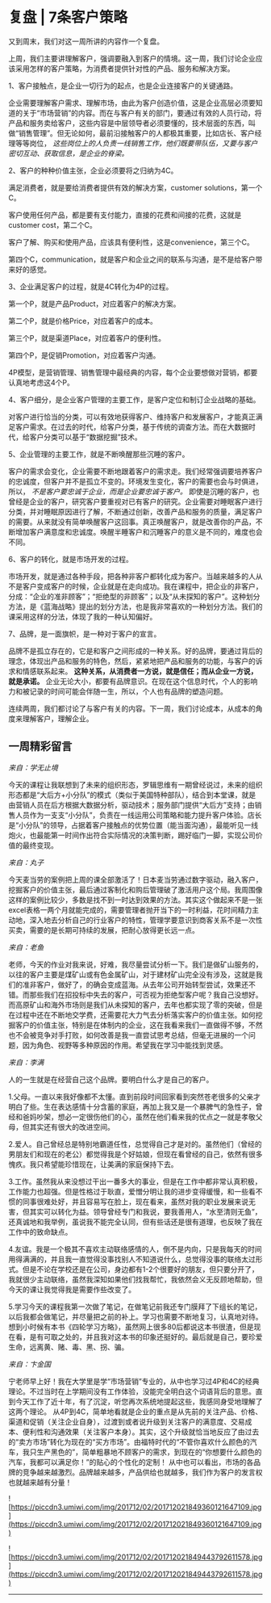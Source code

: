 # 复盘 | 7条客户策略

又到周末，我们对这一周所讲的内容作一个复盘。

上周，我们主要讲理解客户，强调要融入到客户的情境。这一周，我们讨论企业应该采用怎样的客户策略，为消费者提供针对性的产品、服务和解决方案。

1、客户接触点，是企业一切行为的起点，也是企业连接客户的关键通路。

企业需要理解客户需求、理解市场，由此为客户创造价值，这是企业高层必须要知道的关于“市场营销”的内容。而在与客户有关的部门，要通过有效的人员行动，将产品和服务卖给客户，这些内容是中层领导者必须要懂的，技术层面的东西，叫做“销售管理”。但无论如何，最前沿接触客户的人都极其重要，比如店长、客户经理等等岗位， *这些岗位上的人负责一线销售工作，他们既要带队伍，又要与客户密切互动、获取信息，是企业的脊梁。*

2、客户的种种价值主张，企业必须要将之归纳为4C。

满足消费者，就是要给消费者提供有效的解决方案，customer solutions，第一个C。

客户使用任何产品，都是要有支付能力，直接的花费和间接的花费，这就是customer cost，第二个C。

客户了解、购买和使用产品，应该具有便利性，这是convenience，第三个C。

第四个C，communication，就是客户和企业之间的联系与沟通，是不是给客户带来好的感觉。

3、企业满足客户的过程，就是4C转化为4P的过程。

第一个P，就是产品Product，对应着客户的解决方案。

第二个P，就是价格Price，对应着客户的成本。

第三个P，就是渠道Place，对应着客户的便利性。

第四个P，是促销Promotion，对应着客户沟通。

4P模型，是营销管理、销售管理中最经典的内容，每个企业要想做对营销，都要认真地考虑这4个P。

4、客户细分，是企业客户管理的主要工作，是客户定位和制订企业战略的基础。

对客户进行恰当的分类，可以有效地获得客户、维持客户和发展客户，才能真正满足客户需求。在过去的时代，给客户分类，基于传统的调查方法。而在大数据时代，给客户分类可以基于“数据挖掘”技术。

5、企业管理的主要工作，就是不断唤醒那些沉睡的客户。

客户的需求会变化，企业需要不断地跟着客户的需求走。我们经常强调要培养客户的忠诚度，但客户并不是孤立不变的。环境发生变化，客户的需要也会与时俱进，所以， *不是客户要忠诚于企业，而是企业要忠诚于客户。* 即使是沉睡的客户，也曾经是企业的客户，研究客户要重视对已有客户的研究。企业需要对睡眠客户进行分类，并对睡眠原因进行了解，不断通过创新，改善产品和服务的质量，满足客户的需要。从来就没有简单唤醒客户这回事。真正唤醒客户，就是改善你的产品，不断增加客户满意度和忠诚度。唤醒半睡客户和沉睡客户的意义是不同的，难度也会不同。

6、客户的转化，就是市场开发的过程。

市场开发，就是通过各种手段，把各种非客户都转化成为客户。当越来越多的人从不是客户变成客户的时候，企业就是在走向成功。我在课程中，把企业的非客户，分成：“企业的准非顾客”；“拒绝型的非顾客”；以及“从未探知的客户”。这种划分方法，是《蓝海战略》提出的划分方法，也是我非常喜欢的一种划分方法。我们的课采用这样的分法，体现了我的一种认知偏好。

7、品牌，是一面旗帜，是一种对于客户的宣言。

品牌不是孤立存在的，它是和客户之间形成的一种关系。好的品牌，要通过背后的理念，体现出产品和服务的特色，然后，紧紧地把产品和服务的功能，与客户的诉求和情感联系起来。 **这种关系，从消费者一方说，就是信任；而从企业一方说，就是承诺。** 企业无论大小，都要有品牌意识。在现在这个信息时代，个人的影响力和被记录的时间可能会伴随一生，所以，个人也有品牌的塑造问题。

连续两周，我们都讨论了与客户有关的内容。下一周，我们讨论成本，从成本的角度来理解客户，理解企业。

## 一周精彩留言

 *来自：学无止境*

今天的课程让我联想到了未来的组织形态，罗辑思维有一期曾经说过，未来的组织形态都是“大后方+小分队”的模式（类似于美国特种部队），结合到本堂课，就是由营销人员在后方根据大数据分析，驱动技术；服务部门提供“大后方”支持；由销售人员作为一支支“小分队”，负责在一线运用公司策略和能力提升客户体验。店长是“小分队”的领导，占据着客户接触点的优势位置（能当面沟通），最能听见一线炮火，也最能第一时间作出符合实际情况的决策判断，踢好临门一脚，实现公司价值的最终变现。

 *来自：丸子*

今天麦当劳的案例把上周的课全部激活了！日本麦当劳通过数字驱动，融入客户，挖掘客户的价值主张，最后通过客制化和购后管理破了激活用户这个局。我周围像这样的案例比较少，多数是找不到一时达到效果的方法。其实这个做起来不是一张excel表格一两个月就能完成的，需要管理者抛开当下的一时利益，花时间精力主动地，深入地去分析自己的行业客户的特性，管理学要意识到商客关系不是一次性买卖，需要的是长期可持续的发展，把耐心放得更长远一点。

 *来自：老鱼*

老师，今天的作业对我来说，好难，我尽量尝试分析一下。我们是做矿山服务的，以往的客户主要是煤矿山或有色金属矿山，对于建材矿山完全没有涉及，这就是我们的准非客户，做好了，的确会变成蓝海。从去年公司开始转型尝试，效果还不错。而那些我们在招投标中失去的客户，可否视为拒绝型客户呢？我自己没想好。而高原矿山和海外市场则是我们从未探知的客户，去年也都实现了零的突破，但是在过程中还在不断地交学费，还需要花大力气去分析落实客户的价值主张。如何挖掘客户的价值主张，特别是在体制内的企业，这在我看来我们一直做得不够，不然也不会被竞争对手打败，如何改善是我一直尝试思考总结，但毫无进展的一个问题，因为角色、视野等多种原因的作用。希望我在学习中能找到灵感。

 *来自：李满*

人的一生就是在经营自己这个品牌。要明白什么才是自己的客户。

1.父母。一直以来我好像都不太懂。直到前段时间回家看到突然苍老很多的父亲才明白了些。生在表达感情十分含蓄的家庭，再加上我又是一个暴脾气的急性子，曾经和爸妈吵架，想必一定很伤他们的心，虽然在他们看来我的优点之一就是孝敬父母，但其实还有很大的改进空间。

2.爱人。自己曾经总是特别地霸道任性，总觉得自己才是对的。虽然他们（曾经的男朋友们和现在的老公）都觉得我是个好姑娘，但现在看曾经的自己，依然有很多愧疚。我只希望能珍惜现在，让美满的家庭保持下去。

3.工作。虽然我从来没想过干出一番多大的事业，但是在工作中都非常认真积极，工作能力也超强。但是性格过于耿直，爱憎分明让我的进步变得缓慢，和一些看不惯的同事很难处好，并且容易写在脸上，现在看来，虽然对我的职业发展来说无害，但其实可以转化为益。领导曾经专门和我说，要我善用人，“水至清则无鱼”，还真诚地和我举例，虽说我不能完全认同，但有些话还是很有道理，也反映了我在工作中的致命缺点。

4.友谊。我是一个极其不喜欢主动联络感情的人，倒不是内向，只是我每天的时间用得满满的，并且我一直觉得没事找别人不知道说什么，总觉得没事的联络太过形式。但是不论在学校还是在公司，身边都有1-2个很要好的朋友，但只要分开了，我就很少主动联络，虽然我深知如果他们找我帮忙，我依然会义无反顾地帮助，但今天的课让我觉得我是需要作些改变了。

5.学习今天的课程我第一次做了笔记，在做笔记前我还专门膜拜了下组长的笔记，以后我都会做笔记，并尽量把之前的补上。学习也需要不断地复习，认真地对待。想到小时候有本书《四轮学习方略》，虽然网上很多80后都说这本书很渣，但是现在看，是有可取之处的，并且我对这本书的印象还挺好的。最后就是自己，要珍爱生命，远离黄、赌、毒、黑、拐、骗。

 *来自：卞金国*

宁老师早上好！我在大学里是学“市场营销”专业的，从中也学习过4P和4C的经典理论。不过当时在上学期间没有工作体验，没能完全明白这个词语背后的意思。直到今天工作了近十年，有了沉淀，听您再次系统地提起这些，我感同身受地理解了这两个理论。 从4P到4C，简单地看就是企业的重点是从先前的关注产品、价格、渠道和促销（关注企业自身），过渡到或者说升级到关注客户的满意度、交易成本、便利性和沟通效果（关注客户本身）。其实，这个升级就恰当地反应了由过去的“卖方市场”转化为现在的“买方市场”。由福特时代的“不管你喜欢什么颜色的汽车，我只生产黑色的”，简单粗暴地不顾客户的需求，到现在的“你想要什么颜色的汽车，我都可以满足你！”的贴心的个性化的定制！ 从中也可以看出，市场的各品牌的竞争越来越激烈。品牌越来越多，产品供给也就越多，我们作为客户的发言权也就越来越有分量！

![https://piccdn3.umiwi.com/img/201712/02/201712021849360121647109.jpg](https://piccdn3.umiwi.com/img/201712/02/201712021849360121647109.jpg)

![https://piccdn3.umiwi.com/img/201712/02/201712021849443792611578.jpg](https://piccdn3.umiwi.com/img/201712/02/201712021849443792611578.jpg)

---
